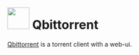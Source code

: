 # <img src="https://raw.githubusercontent.com/linuxserver/Heimdall-Apps/master/qBittorrent/qbittorrent.png" width="50" height="50"> Qbittorrent

[Qbittorrent](https://github.com/qbittorrent/qBittorrent) is a torrent client with a web-ui.
